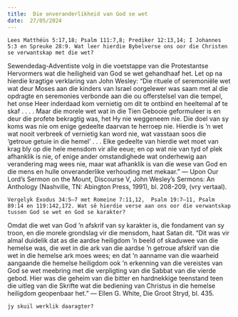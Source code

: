 ```yaml
---
title:  Die onveranderlikheid van God se wet
date:  27/05/2024
---
```


`Lees Matthéüs 5:17,18; Psalm 111:7,8; Prediker 12:13,14; I Johannes 5:3 en Spreuke 28:9. Wat leer hierdie Bybelverse ons oor die Christen se verwantskap met die wet?`

Sewendedag-Adventiste volg in die voetstappe van die Protestantse Hervormers wat die heiligheid van God se wet gehandhaaf het. Let op na hierdie kragtige verklaring van John Wesley: “Die rituele of seremoniële wet wat deur Moses aan die kinders van Israel oorgelewer was saam met al die opdragte en seremonies verbonde aan die ou offerstelsel van die tempel, het onse Heer inderdaad kom vernietig om dit te ontbind en heeltemal af te skaf . . . . Maar die morele wet wat in die Tien Gebooie geformuleer is en deur die profete bekragtig was, het Hy nie weggeneem nie. Die doel van sy koms was nie om enige gedeelte daarvan te herroep nie. Hierdie is ’n wet wat nooit verbreek of vernietig kan word nie, wat vasstaan soos die ‘getroue getuie in die hemel’ . . .  Elke gedeelte van hierdie wet moet van krag bly op die hele mensdom vir alle eeue; en op wat nie van tyd of plek afhanklik is nie, of enige ander omstandighede wat onderhewig aan verandering mag wees nie, maar wat afhanklik is van die wese van God en die mens en hulle onveranderlike verhouding met mekaar.” — Upon Our Lord’s Sermon on the Mount, Discourse V, John Wesley’s Sermons: An Anthology (Nashville, TN: Abington Press, 1991), bl. 208-209, (vry vertaal).

`Vergelyk Exodus 34:5–7 met Romeine 7:11,12,  Psalm 19:7–11, Psalm 89:14 en 119:142,172. Wat sê hierdie verse aan ons oor die verwantskap tussen God se wet en God se karakter?`

Omdat die wet van God ’n afskrif van sy karakter is, die fondament van sy troon, en die morele grondslag vir die mensdom, haat Satan dit. “Dit was vir almal duidelik dat as die aardse heiligdom ’n beeld of skaduwee van die hemelse was, die wet in die ark van die aardse ’n getroue afskrif van die wet in die hemelse ark moes wees; en dat ’n aanname van die waarheid aangaande die hemelse heiligdom ook ’n erkenning van die vereistes van God se wet meebring met die verpligting van die Sabbat van die vierde gebod. Hier was die geheim van die bitter en hardnekkige teenstand teen die uitleg van die Skrifte wat die bediening van Christus in die hemelse heiligdom geopenbaar het.” — Ellen G. White, Die Groot Stryd, bl. 435.

`jy skuil werklik daaragter?`